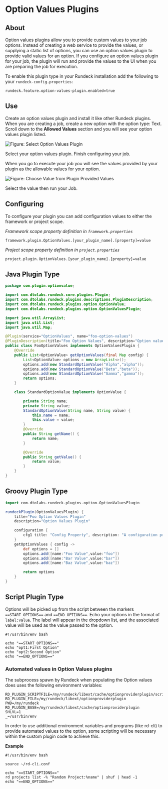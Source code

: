 # Option Values Plugins

## About

Option values plugins allow you to provide custom values to your job options.
Instead of creating a web service to provide the values, or supplying a static list
of options, you can use an option values plugin to provide valid values for an option.
If you configure an option values plugin for your job, the plugin will run
and provide the values to the UI when you are preparing the job for execution.

To enable this plugin type in your Rundeck installation add the following to your `rundeck-config.properties`:

    rundeck.feature.option-values-plugin.enabled=true

## Use

Create an option values plugin and install it like other Rundeck plugins.
When you are creating a job, create a new option with the option type: Text.
Scroll down to the **Allowed Values** section and you will see your option values plugin listed.

![Figure: Select Option Values Plugin](/assets/img/option-values-create.png)

Select your option values plugin. Finish configuring your job.

When you go to execute your job you will see the values provided by your plugin as
the allowable values for your option.

![Figure: Choose Value from Plugin Provided Values](/assets/img/option-values-exec-values.png)

Select the value then run your Job.

## Configuring

To configure your plugin you can add configuration values to either the framework or project scope.

_Framework scope property definition in `framework.properties`_

    framework.plugin.OptionValues.[your_plugin_name].[property]=value

_Project scope property definition in `project.properties`_

    project.plugin.OptionValues.[your_plugin_name].[property]=value

## Java Plugin Type

```java
package com.plugin.optionvalue;

import com.dtolabs.rundeck.core.plugins.Plugin;
import com.dtolabs.rundeck.plugins.descriptions.PluginDescription;
import com.dtolabs.rundeck.plugins.option.OptionValue;
import com.dtolabs.rundeck.plugins.option.OptionValuesPlugin;

import java.util.ArrayList;
import java.util.List;
import java.util.Map;

@Plugin(service="OptionValues", name="foo-option-values")
@PluginDescription(title="Foo Option Values", description="Option values java plugin")
public class FooOptionValues implements OptionValuesPlugin {
    @Override
    public List<OptionValue> getOptionValues(final Map config) {
        List<OptionValue> options = new ArrayList<>();
        options.add(new StandardOptionValue("Alpha","alpha"));
        options.add(new StandardOptionValue("Beta","beta"));
        options.add(new StandardOptionValue("Gamma","gamma"));
        return options;
    }

    class StandardOptionValue implements OptionValue {

        private String name;
        private String value;
        StandardOptionValue(String name, String value) {
            this.name = name;
            this.value = value;
        }
        @Override
        public String getName() {
            return name;
        }

        @Override
        public String getValue() {
            return value;
        }
    }
}
```

## Groovy Plugin Type

```groovy
import com.dtolabs.rundeck.plugins.option.OptionValuesPlugin

rundeckPlugin(OptionValuesPlugin) {
    title="Foo Option Values Plugin"
    description="Option Values Plugin"

    configuration {
        cfg1 title: "Config Property", description: "A configuration property"
    }
    getOptionValues { config ->
        def options = []
        options.add([name:"Foo Value",value:"foo"])
        options.add([name:"Bar Value",value:"bar"])
        options.add([name:"Baz Value",value:"baz"])

        return options
    }
}
```

## Script Plugin Type

Options will be picked up from the script between the markers `==START_OPTIONS==` and `==END_OPTIONS==`.
Echo your options in the format of `label:value`.
The label will appear in the dropdown list, and the associated value will be used as the value passed
to the option.

```
#!/usr/bin/env bash

echo "==START_OPTIONS=="
echo "opt1:First Option"
echo "opt2:Second Option"
echo "==END_OPTIONS=="

```

### Automated values in Option Values plugins

The subprocess spawn by Rundeck when populating the Option values does uses the following environment variables:

```
RD_PLUGIN_SCRIPTFILE=/my/rundeck/libext/cache/optionproviderplugin/script.sh
RD_PLUGIN_FILE=/my/rundeck/libext/optionproviderplugin
PWD=/my/rundeck
RD_PLUGIN_BASE=/my/rundeck/libext/cache/optionproviderplugin
SHLVL=1
_=/usr/bin/env
```

In order to use additional environment variables and programs (like rd-cli) to provide automated values to the option, some scripting will be necessary within the custom plugin code to achieve this.

**Example**

```
#!/usr/bin/env bash

source ~/rd-cli.conf

echo "==START_OPTIONS=="
rd projects list -% "Random Project:%name" | shuf | head -1
echo "==END_OPTIONS=="

```
